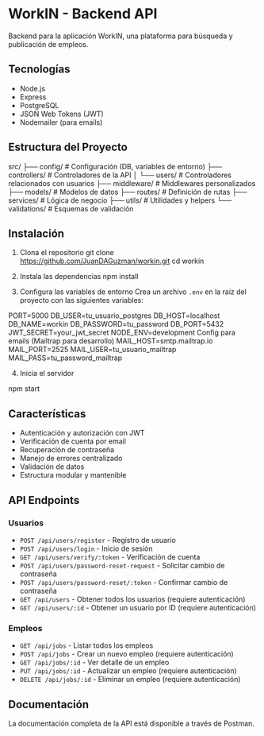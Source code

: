 # WorkIN - Backend API

Backend para la aplicación WorkIN, una plataforma para búsqueda y publicación de empleos.

## Tecnologías

- Node.js
- Express
- PostgreSQL
- JSON Web Tokens (JWT)
- Nodemailer (para emails)

## Estructura del Proyecto
src/
├── config/           # Configuración (DB, variables de entorno)
├── controllers/      # Controladores de la API
│   └── users/        # Controladores relacionados con usuarios
├── middleware/       # Middlewares personalizados
├── models/           # Modelos de datos
├── routes/           # Definición de rutas
├── services/         # Lógica de negocio
├── utils/            # Utilidades y helpers
└── validations/      # Esquemas de validación

## Instalación

1. Clona el repositorio
git clone https://github.com/JuanDAGuzman/workin.git
cd workin

2. Instala las dependencias
npm install

3. Configura las variables de entorno
Crea un archivo `.env` en la raíz del proyecto con las siguientes variables:

PORT=5000
DB_USER=tu_usuario_postgres
DB_HOST=localhost
DB_NAME=workin
DB_PASSWORD=tu_password
DB_PORT=5432
JWT_SECRET=your_jwt_secret
NODE_ENV=development
Config para emails (Mailtrap para desarrollo)
MAIL_HOST=smtp.mailtrap.io
MAIL_PORT=2525
MAIL_USER=tu_usuario_mailtrap
MAIL_PASS=tu_password_mailtrap

4. Inicia el servidor

npm start

## Características

- Autenticación y autorización con JWT
- Verificación de cuenta por email
- Recuperación de contraseña
- Manejo de errores centralizado
- Validación de datos
- Estructura modular y mantenible

## API Endpoints

### Usuarios

- `POST /api/users/register` - Registro de usuario
- `POST /api/users/login` - Inicio de sesión
- `GET /api/users/verify/:token` - Verificación de cuenta
- `POST /api/users/password-reset-request` - Solicitar cambio de contraseña
- `POST /api/users/password-reset/:token` - Confirmar cambio de contraseña
- `GET /api/users` - Obtener todos los usuarios (requiere autenticación)
- `GET /api/users/:id` - Obtener un usuario por ID (requiere autenticación)

### Empleos

- `GET /api/jobs` - Listar todos los empleos
- `POST /api/jobs` - Crear un nuevo empleo (requiere autenticación)
- `GET /api/jobs/:id` - Ver detalle de un empleo
- `PUT /api/jobs/:id` - Actualizar un empleo (requiere autenticación)
- `DELETE /api/jobs/:id` - Eliminar un empleo (requiere autenticación)

## Documentación

La documentación completa de la API está disponible a través de Postman.